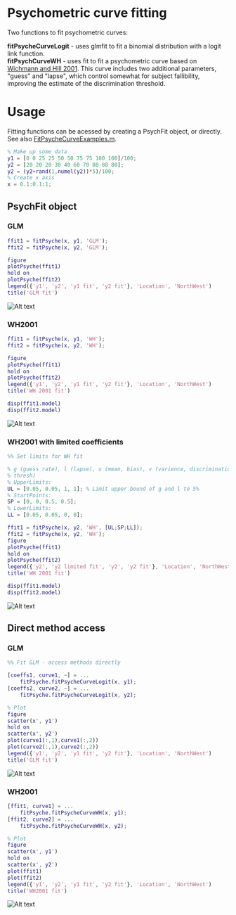 # Psychometric curve fitting

Two functions to fit psychometric curves:

**fitPsycheCurveLogit** - uses glmfit to fit a binomial distribution with a logit link function.  
**fitPsychCurveWH** - uses fit to fit a psychometric curve based on [Wichmann and Hill 2001](http://wexler.free.fr/library/files/wichmann%20(2001)%20the%20psychometric%20function.%20i.%20fitting,%20sampling,%20and%20goodness%20of%20fit.pdf). This curve includes two additional parameters, "guess" and "lapse", which control somewhat for subject fallibility, improving the estimate of the discrimination threshold.

 
# Usage
Fitting functions can be acessed by creating a PsychFit object, or directly. See also [FitPsycheCurveExamples.m](https://github.com/garethjns/PsychometricCurveFitting/blob/master/FitPyschCurveExamples.m).

```MATLAB
% Make up some data
y1 = [0 0 25 25 50 50 75 75 100 100]/100;
y2 = [20 20 20 30 40 60 70 80 80 80];
y2 = (y2+rand(1,numel(y2))*5)/100;
% Create x axis
x = 0.1:0.1:1;
```

## PsychFit object
### GLM
```MATLAB
ffit1 = fitPsyche(x, y1, 'GLM');
ffit2 = fitPsyche(x, y2, 'GLM');

figure
plotPsyche(ffit1)
hold on
plotPsyche(ffit2)
legend({'y1', 'y2', 'y1 fit', 'y2 fit'}, 'Location', 'NorthWest')
title('GLM fit')
```
![Alt text](Images/GLMObj.png?raw=true "Title")

### WH2001
```MATLAB
ffit1 = fitPsyche(x, y1, 'WH');
ffit2 = fitPsyche(x, y2, 'WH');

figure
plotPsyche(ffit1)
hold on
plotPsyche(ffit2)
legend({'y1', 'y2', 'y1 fit', 'y2 fit'}, 'Location', 'NorthWest')
title('WH 2001 fit')

disp(ffit1.model)
disp(ffit2.model)
```
![Alt text](Images/WHObj.png?raw=true "Title")

### WH2001 with limited coefficients
```MATLAB
%% Set limits for WH fit

% g (guess rate), l (lapse), u (mean, bias), v (varience, discrimination
% thresh)
% UpperLimits:
UL = [0.05, 0.05, 1, 1]; % Limit upper bound of g and l to 5%
% StartPoints:
SP = [0, 0, 0.5, 0.5];
% LowerLimits:
LL = [0.05, 0.05, 0, 0];

ffit1 = fitPsyche(x, y2, 'WH', [UL;SP;LL]);
ffit2 = fitPsyche(x, y2, 'WH');
figure
plotPsyche(ffit1)
hold on
plotPsyche(ffit2)
legend({'y2', 'y2 limited fit', 'y2', 'y2 fit'}, 'Location', 'NorthWest')
title('WH 2001 fit')

disp(ffit1.model)
disp(ffit2.model)
```
![Alt text](Images/WHObjLim.png?raw=true "Title")

## Direct method access
### GLM
```MATLAB
%% Fit GLM - access methods directly

[coeffs1, curve1, ~] = ...
    fitPsyche.fitPsycheCurveLogit(x, y1);
[coeffs2, curve2, ~] = ...
    fitPsyche.fitPsycheCurveLogit(x, y2);

% Plot
figure
scatter(x', y1')
hold on
scatter(x', y2')
plot(curve1(:,1),curve1(:,2))
plot(curve2(:,1),curve2(:,2))
legend({'y1', 'y2', 'y1 fit', 'y2 fit'}, 'Location', 'NorthWest')
title('GLM fit')
```
![Alt text](Images/GLMFit.png?raw=true "Title")

### WH2001
```MATLAB
[ffit1, curve1] = ...
    fitPsyche.fitPsycheCurveWH(x, y1);
[ffit2, curve2] = ...
    fitPsyche.fitPsycheCurveWH(x, y2);

% Plot
figure
scatter(x', y1')
hold on
scatter(x', y2')
plot(ffit1)
plot(ffit2)
legend({'y1', 'y2', 'y1 fit', 'y2 fit'}, 'Location', 'NorthWest')
title('WH2001 fit')
```
![Alt text](Images/WHDirect.png?raw=true "Title")

